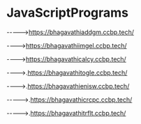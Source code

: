 # JavaScriptPrograms

----->https://bhagavathiaddgm.ccbp.tech/

---->https://bhagavathiimgel.ccbp.tech/

---->https://bhagavathicalcy.ccbp.tech/

---->.https://bhagavathitogle.ccbp.tech/

---->.https://bhagavathienisw.ccbp.tech/


----->.https://bhagavathicrcpc.ccbp.tech/


----->.https://bhagavathitrflt.ccbp.tech/
